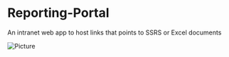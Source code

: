 # Reporting-Portal
An intranet web app to host links that points to SSRS or Excel documents
  
![Picture](https://github.com/codeNovels/Reporting-Portal/blob/master/ReportingPortalImg.PNG)
